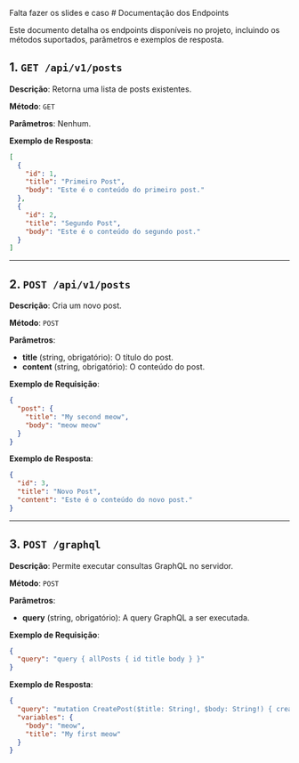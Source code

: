 Falta fazer os slides e caso # Documentação dos Endpoints

Este documento detalha os endpoints disponíveis no projeto, incluindo os métodos suportados, parâmetros e exemplos de resposta.

## 1. `GET /api/v1/posts`

**Descrição**: Retorna uma lista de posts existentes.

**Método**: `GET`

**Parâmetros**: Nenhum.

**Exemplo de Resposta**:
```json
[
  {
    "id": 1,
    "title": "Primeiro Post",
    "body": "Este é o conteúdo do primeiro post."
  },
  {
    "id": 2,
    "title": "Segundo Post",
    "body": "Este é o conteúdo do segundo post."
  }
]
```

---

## 2. `POST /api/v1/posts`

**Descrição**: Cria um novo post.

**Método**: `POST`

**Parâmetros**:
- **title** (string, obrigatório): O título do post.
- **content** (string, obrigatório): O conteúdo do post.

**Exemplo de Requisição**:
```json
{
  "post": {
    "title": "My second meow",
    "body": "meow meow"
  }
}
```

**Exemplo de Resposta**:
```json
{
  "id": 3,
  "title": "Novo Post",
  "content": "Este é o conteúdo do novo post."
}
```

---

## 3. `POST /graphql`

**Descrição**: Permite executar consultas GraphQL no servidor.

**Método**: `POST`

**Parâmetros**:
- **query** (string, obrigatório): A query GraphQL a ser executada.

**Exemplo de Requisição**:
```json
{
  "query": "query { allPosts { id title body } }"
}
```

**Exemplo de Resposta**:
```json
{
  "query": "mutation CreatePost($title: String!, $body: String!) { createPost(input: {title: $title, body: $body}) { post { id title } errors } }",
  "variables": {
    "body": "meow",
    "title": "My first meow"
  }
}
```

